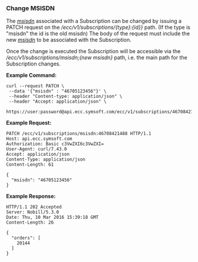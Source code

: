 ### Change MSISDN

The [_msisdn_](parameters.md#msisdn) associated with a Subscription can be changed by issuing a PATCH request on the _/ecc/v1/subscriptions/{type}:{id}}_ path. \(If the type is "msisdn" the id is the old msisdn\) The body of the request must include the new [_msisdn_](parameters.md#msisdn) to be associated with the Subscription.

Once the change is executed the Subscription will be accessible via the _/ecc/v1/subscriptions/msisdn;{new msisdn}_ path, i.e. the main path for the Subscription changes.

**Example Command:**

```
curl --request PATCH \
 --data '{"msisdn" : "46705123456"}' \
 --header "Content-type: application/json" \
 --header "Accept: application/json" \
 https://user:password@api.ecc.symsoft.com/ecc/v1/subscriptions/46708421488
```

**Example Request:**

```
PATCH /ecc/v1/subscriptions/msisdn:46708421488 HTTP/1.1
Host: api.ecc.symsoft.com
Authorization: Basic c3VwZXI6c3VwZXI=
User-Agent: curl/7.43.0
Accept: application/json
Content-Type: application/json
Content-Length: 61

{
  "msisdn": "46705123456"
}
```

**Example Response:**

```
HTTP/1.1 202 Accepted
Server: Nobill/5.3.0
Date: Thu, 10 Mar 2016 15:39:18 GMT
Content-Length: 26

{
  "orders": [
    20144
  ]
}
```



